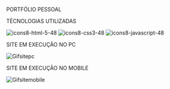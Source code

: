 PORTFÓLIO PESSOAL 


TÉCNOLOGIAS  UTILIZADAS

![icons8-html-5-48](https://github.com/user-attachments/assets/e942a8cb-88ba-4cc1-9838-684a3232ce9b) ![icons8-css3-48](https://github.com/user-attachments/assets/18817a6d-ca84-4400-8b82-329fd5c79be8)
![icons8-javascript-48](https://github.com/user-attachments/assets/f5e06385-6a43-49a5-899a-65d86630b603)


SITE EM EXECUÇÃO NO PC

![Gifsitepc](https://github.com/user-attachments/assets/5f2d3b6a-eac4-4e3a-8767-c8be69732845)


SITE EM EXECUÇÃO NO MOBILE

![Gifsitemobile](https://github.com/user-attachments/assets/04bc8d70-2568-4700-8eba-d5d50edab14a)

